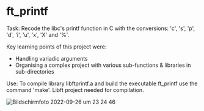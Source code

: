 # ft_printf

Task: Recode the libc's printf function in C with the conversions: 'c', 's', 'p', 'd', 'i', 'u', 'x', 'X' and '%'.

Key learning points of this project were:
  - Handling variadic arguments
  - Organising a complex project with various sub-functions & libraries in sub-directories
 
 Use: To compile library libftprintf.a and build the executable ft_printf use the command 'make'. 
 Libft project needed for compilation.
  
![Bildschirmfoto 2022-09-26 um 23 24 46](https://user-images.githubusercontent.com/80644370/192383696-04d7902f-c261-4a40-b11d-3a2060500570.png)
